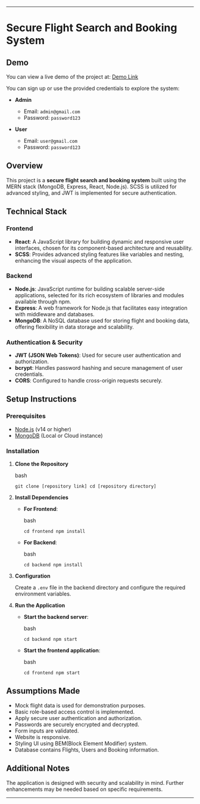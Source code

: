 ----------

# Secure Flight Search and Booking System

## Demo

You can view a live demo of the project at: [Demo Link](https://skyroutes-app.onrender.com/)

You can sign up or use the provided credentials to explore the system:

-   **Admin**
    
    -   Email: `admin@gmail.com`
    -   Password: `password123`
-   **User**
    
    -   Email: `user@gmail.com`
    -   Password: `password123`

## Overview

This project is a **secure flight search and booking system** built using the MERN stack (MongoDB, Express, React, Node.js). SCSS is utilized for advanced styling, and JWT is implemented for secure authentication.

## Technical Stack

### Frontend

-   **React**: A JavaScript library for building dynamic and responsive user interfaces, chosen for its component-based architecture and reusability.
-   **SCSS**: Provides advanced styling features like variables and nesting, enhancing the visual aspects of the application.

### Backend

-   **Node.js**: JavaScript runtime for building scalable server-side applications, selected for its rich ecosystem of libraries and modules available through npm.
-   **Express**: A web framework for Node.js that facilitates easy integration with middleware and databases.
-   **MongoDB**: A NoSQL database used for storing flight and booking data, offering flexibility in data storage and scalability.

### Authentication & Security

-   **JWT (JSON Web Tokens)**: Used for secure user authentication and authorization.
-   **bcrypt**: Handles password hashing and secure management of user credentials.
-   **CORS**: Configured to handle cross-origin requests securely.

## Setup Instructions

### Prerequisites

-   [Node.js](https://nodejs.org/) (v14 or higher)
-   [MongoDB](https://www.mongodb.com/) (Local or Cloud instance)

### Installation

1.  **Clone the Repository**
    
    bash
    

    
    `git clone [repository link]
    cd [repository directory]` 
    
2.  **Install Dependencies**
    
    -   **For Frontend**:
        
        bash
        
        `cd frontend
        npm install` 
        
    -   **For Backend**:
        
        bash

        
        `cd backend
        npm install` 
        
3.  **Configuration**
    
    Create a `.env` file in the backend directory and configure the required environment variables.
    
4.  **Run the Application**
    
    -   **Start the backend server**:
        
        bash
        

        
        `cd backend
        npm start` 
        
    -   **Start the frontend application**:
        
        bash
       
        `cd frontend
        npm start` 
        
## Assumptions Made

-   Mock flight data is used for demonstration purposes.
-   Basic role-based access control is implemented.
-   Apply secure user authentication and authorization.
-   Passwords are securely encrypted and decrypted.
-   Form inputs are validated.
-  Website is responsive.
- Styling UI using BEM(Block Element Modifier) system.
- Database contains Flights, Users and Booking information.


## Additional Notes

The application is designed with security and scalability in mind. Further enhancements may be needed based on specific requirements.

----------

